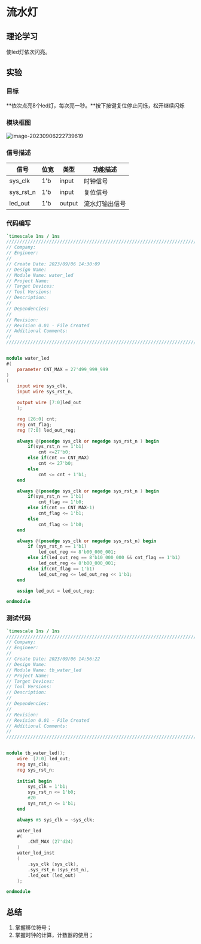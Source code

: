 # 流水灯

## 理论学习

使led灯依次闪亮。

## 实验

### 目标

**依次点亮8个led灯，每次亮一秒。**按下按键复位停止闪烁，松开继续闪烁

### 模块框图

![image-20230906222739619](F:\project\counter\doc\流水灯.png)

### 信号描述

| 信号      | 位宽 | 类型   | 功能描述       |
| --------- | ---- | ------ | -------------- |
| sys_clk   | 1'b  | input  | 时钟信号       |
| sys_rst_n | 1'b  | input  | 复位信号       |
| led_out   | 1'b  | output | 流水灯输出信号 |

### 代码编写

```verilog
`timescale 1ns / 1ns
//////////////////////////////////////////////////////////////////////////////////
// Company: 
// Engineer: 
// 
// Create Date: 2023/09/06 14:30:09
// Design Name: 
// Module Name: water_led
// Project Name: 
// Target Devices: 
// Tool Versions: 
// Description: 
// 
// Dependencies: 
// 
// Revision:
// Revision 0.01 - File Created
// Additional Comments:
// 
//////////////////////////////////////////////////////////////////////////////////


module water_led
#(
    parameter CNT_MAX = 27'd99_999_999
)
(
    input wire sys_clk,
    input wire sys_rst_n,

    output wire [7:0]led_out
    );

    reg [26:0] cnt;
    reg cnt_flag;
    reg [7:0] led_out_reg;

    always @(posedge sys_clk or negedge sys_rst_n ) begin
        if(sys_rst_n == 1'b1)
            cnt <=27'b0;
        else if(cnt == CNT_MAX)
            cnt <= 27'b0;
        else
            cnt <= cnt + 1'b1;
    end

    always @(posedge sys_clk or negedge sys_rst_n ) begin
        if(sys_rst_n == 1'b1)
            cnt_flag <= 1'b0;
        else if(cnt == CNT_MAX-1)
            cnt_flag <= 1'b1;
        else
            cnt_flag <= 1'b0; 
    end

    always @(posedge sys_clk or negedge sys_rst_n) begin
        if (sys_rst_n == 1'b1)
            led_out_reg <= 8'b00_000_001;
        else if(led_out_reg == 8'b10_000_000 && cnt_flag == 1'b1)
            led_out_reg <= 8'b00_000_001;
        else if(cnt_flag == 1'b1)
            led_out_reg <= led_out_reg << 1'b1;
    end

    assign led_out = led_out_reg;

endmodule

```

### 测试代码

```verilog
`timescale 1ns / 1ns
//////////////////////////////////////////////////////////////////////////////////
// Company: 
// Engineer: 
// 
// Create Date: 2023/09/06 14:56:22
// Design Name: 
// Module Name: tb_water_led
// Project Name: 
// Target Devices: 
// Tool Versions: 
// Description: 
// 
// Dependencies: 
// 
// Revision:
// Revision 0.01 - File Created
// Additional Comments:
// 
//////////////////////////////////////////////////////////////////////////////////


module tb_water_led();
    wire  [7:0] led_out;
    reg sys_clk;
    reg sys_rst_n;
    
    initial begin
        sys_clk = 1'b1;
        sys_rst_n <= 1'b0;
        #20
        sys_rst_n <= 1'b1;
    end

    always #5 sys_clk = ~sys_clk;

    water_led
    #(
        .CNT_MAX (27'd24)
    )
    water_led_inst
    (
        .sys_clk (sys_clk),
        .sys_rst_n (sys_rst_n),
        .led_out (led_out)
    );

endmodule

```

## 总结

1. 掌握移位符号；
2. 掌握时钟的计算，计数器的使用；
